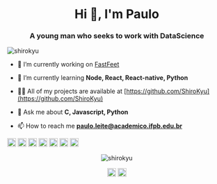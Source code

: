 <h1 align="center">Hi 👋, I'm Paulo</h1>
<h3 align="center">A young man who seeks to work with DataScience</h3>

<p align="left"> <img src="https://komarev.com/ghpvc/?username=shirokyu" alt="shirokyu" /> </p>

- 🔭 I’m currently working on [FastFeet](https://github.com/ShiroKyu/FastFeet)

- 🌱 I’m currently learning **Node, React, React-native, Python**

- 👨‍💻 All of my projects are available at [https://github.com/ShiroKyu](https://github.com/ShiroKyu)

- 💬 Ask me about **C, Javascript, Python**

- 📫 How to reach me **paulo.leite@academico.ifpb.edu.br**

<p align="left"><img src="https://devicons.github.io/devicon/devicon.git/icons/c/c-original.svg" alt="c" width="20" height="20"/> <img src="https://devicons.github.io/devicon/devicon.git/icons/css3/css3-original-wordmark.svg" alt="css3" width="20" height="20"/> <img src="https://devicons.github.io/devicon/devicon.git/icons/javascript/javascript-original.svg" alt="javascript" width="20" height="20"/> <img src="https://devicons.github.io/devicon/devicon.git/icons/postgresql/postgresql-original-wordmark.svg" alt="postgresql" width="20" height="20"/> <img src="https://devicons.github.io/devicon/devicon.git/icons/nodejs/nodejs-original-wordmark.svg" alt="nodejs" width="20" height="20"/> <img src="https://devicons.github.io/devicon/devicon.git/icons/python/python-original-wordmark.svg" alt="python" width="20" height="20"/> <img src="https://devicons.github.io/devicon/devicon.git/icons/linux/linux-original.svg" alt="linux" width="20" height="20"/></p><p align="center"> <img src="https://github-readme-stats.vercel.app/api?username=shirokyu&show_icons=true" alt="shirokyu" /> </p>

<p align="center">
<a href="https://linkedin.com/in/paulo-s-r-junior" target="blank"><img align="center" src="https://cdn.jsdelivr.net/npm/simple-icons@3.0.1/icons/linkedin.svg" alt="paulo-s-r-junior" height="20" width="20" /></a>
<a href="https://fb.com/paulo.sergio.shiro" target="blank"><img align="center" src="https://cdn.jsdelivr.net/npm/simple-icons@3.0.1/icons/facebook.svg" alt="paulo.sergio.shiro" height="20" width="20" /></a>
</p>
